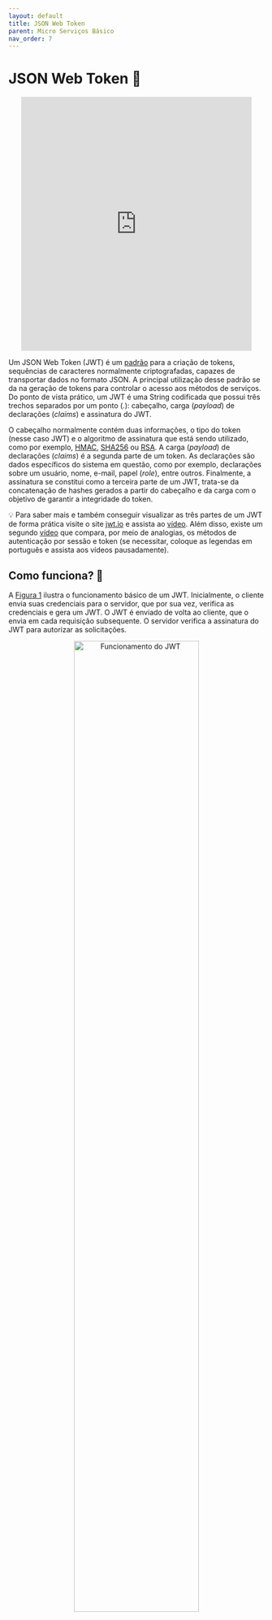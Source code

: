 ```yaml
---
layout: default
title: JSON Web Token
parent: Micro Serviços Básico
nav_order: 7
---
```


# JSON Web Token 🔑

<center>
    <iframe src="https://pw2.rpmhub.dev/topicos/jwt/slides/index.html#/"
        title="JSON Web Token" width="90%" height="500" style="border:none;">
    </iframe>
</center>

Um JSON Web Token (JWT) é um [padrão](https://datatracker.ietf.org/doc/html/rfc7519)
para a criação de tokens, sequências de caracteres normalmente criptografadas,
capazes de transportar dados no formato JSON. A principal utilização desse
padrão se da na geração de tokens para controlar o acesso aos métodos de
serviços. Do ponto de vista prático, um JWT é uma String codificada que possui
três trechos separados por um ponto (.): cabeçalho, carga (_payload_) de
declarações (*claims*) e assinatura do JWT.

O cabeçalho normalmente contém duas informações, o tipo do token (nesse caso
JWT) e o algoritmo de assinatura que está sendo utilizado, como por exemplo,
[HMAC](https://pt.wikipedia.org/wiki/HMAC), [SHA256](https://pt.wikipedia.org/wiki/SHA-2)
ou [RSA](https://pt.wikipedia.org/wiki/RSA_(sistema_criptográfico)). A carga
(_payload_) de declarações (*claims*) é a segunda parte de um token. As
declarações são dados específicos do sistema em questão, como por exemplo,
declarações sobre um usuário, nome, e-mail, papel (_role_), entre outros.
Finalmente, a assinatura se constitui como a terceira parte de um JWT, trata-se
 da concatenação de hashes gerados a partir do cabeçalho e da carga com o
 objetivo de garantir a integridade do token.

💡 Para saber mais e também conseguir visualizar as três partes de um JWT de
forma prática visite o site [jwt.io](https://jwt.io/#debugger-io) e assista ao
[vídeo](https://www.youtube.com/watch?v=_XbXkVdoG_0). Além disso, existe um
segundo [vídeo](https://www.youtube.com/watch?v=soGRyl9ztjI) que compara, por
meio de analogias, os métodos de autenticação por sessão e token (se necessitar,
 coloque as legendas em português e assista aos vídeos pausadamente).

## Como funciona? 🤔

A [Figura 1](http://www.plantuml.com/plantuml/proxy?cache=no&src=https://raw.githubusercontent.com/rodrigoprestesmachado/pw2/dev/docs/topicos/jwt/funcionamento.puml) ilustra o funcionamento básico de um JWT. Inicialmente, o
cliente envia suas credenciais para o servidor, que por sua vez, verifica as
credenciais e gera um JWT. O JWT é enviado de volta ao cliente, que o envia em
cada requisição subsequente. O servidor verifica a assinatura do JWT para
autorizar as solicitações.

<center>
    <a href="http://www.plantuml.com/plantuml/proxy?cache=no&src=https://raw.githubusercontent.com/rodrigoprestesmachado/pw2/dev/docs/topicos/jwt/funcionamento.puml">
        <img src="http://www.plantuml.com/plantuml/proxy?cache=no&src=https://raw.githubusercontent.com/rodrigoprestesmachado/pw2/dev/docs/topicos/jwt/funcionamento.puml" alt="Funcionamento do JWT" width="70%" height="70%"/>
    </a>
    <br/>
    Figura 1 - Funcionamento básico de um JWT.
</center>

## Por que utilizar JWT? 🤔

- **Segurança**: o JWT é um padrão seguro e amplamente utilizado para
autenticação e autorização de usuários.

- **Escalabilidade**: o JWT é um padrão leve e eficiente, que pode ser
facilmente integrado em qualquer aplicação.

- **Interoperabilidade**: o JWT é um padrão aberto e amplamente suportado
por diversas linguagens de programação e _frameworks_.

- **Flexibilidade**: o JWT permite a inclusão de informações adicionais no
token, como por exemplo, o nome do usuário, o papel (_role_) e outras
informações específicas da aplicação.

## Formato de um JWT 📝

Um JWT é uma String codificada que possui três partes separadas por um ponto
(.): cabeçalho, carga (_payload_) de declarações (*claims*) e assinatura do JWT.

Um JWT tem o seguinte formato:

```
    xxxxx.yyyyy.zzzzz
```

* **Cabeçalho**: contém duas informações, o tipo do token (nesse caso JWT) e o
algoritmo de assinatura que está sendo utilizado.

* **Carga (_payload_) de declarações (*claims*)**: contém informações específicas
do sistema em questão, como por exemplo, declarações sobre um usuário, nome,
e-mail, papel (_role_), entre outros.

* **Assinatura**: é a concatenação de hashes gerados a partir do cabeçalho e da
carga com o objetivo de garantir a integridade do token.

Uma dica para visualizar as três partes de um JWT de forma prática é visitar o
site [jwt.io](https://jwt.io/#debugger-io).


## Como implementar no Quarkus? 🤓

Para criar um serviço no Quarkus com suporte ao JWT necessitamos de duas
extensões `smallrye-jwt` e `smallrye-jwt-build`, por exemplo:

```sh
mvn io.quarkus.platform:quarkus-maven-plugin:2.5.1.Final:create \
    -DprojectGroupId=dev.rpmhub \
    -DprojectArtifactId=jwt \
    -DclassName="dev.rpmhub.TokenSecuredResource" \
    -Dpath="/secured" \
    -Dextensions="resteasy,resteasy-jackson,smallrye-jwt,smallrye-jwt-build"
```

* `smallrye-jwt`: fornece suporte para a validação de tokens JWT.
* `smallrye-jwt-build`: fornece suporte para a construção de tokens JWT.

## Chaves públicas e privadas 🔐

Inicialmente é necessário gerar um par de chaves pública e privada para poder
assinar e validar os tokens. Para isso, podemos utilizar o [OpenSSL](https://www.openssl.org),
que forneces um conjunto de ferramentas de código aberto para criptografia.
No caso do JWT, a assinatura é feita por meio de chaves assimétricas, ou seja,
a chave privada é utilizada para assinar o token e a chave pública é utilizada
para validar a assinatura.

💡 Veja o [vídeo](https://www.youtube.com/watch?v=AQDCe585Lnc) para entender
mais sobre criptografia assimétrica.

```sh
# Para criar uma chave privada
openssl genrsa -out rsaPrivateKey.pem 2048

# Converter a chave privada para o formato PKCS#8
openssl pkcs8 -topk8 -nocrypt -inform pem -in rsaPrivateKey.pem -outform pem -out privateKey.pem

# Para criar uma chave pública
openssl rsa -pubout -in rsaPrivateKey.pem -out publicKey.pem
```

Se você tiver dificuldades para gerar as chaves, por favor, baixe as chaves de
exemplo: [privateKey.pem](https://github.com/rodrigoprestesmachado/pw2/blob/dev/exemplos/store/users/src/main/resources/privateKey.pem) e
[publicKey.pem](https://github.com/rodrigoprestesmachado/pw2/blob/dev/exemplos/store/users/src/main/resources/publicKey.pem).

Atualmente o JWT suporta chaves no formato:

* Public Key Cryptography Standards #8 (PKCS#8) PEM
* JSON Web Key (JWK)
* JSON Web Key Set (JWKS)
* JSON Web Key (JWK) Base64 URL encoded
* JSON Web Key Set (JWKS) Base64 URL encoded

Depois de gerar as chaves, devemos indicar a chave privada por meio da
propriedade `smallrye.jwt.sign.key.location` no arquivo de
`application.properties`, veja o exemplo abaixo:

```sh
    smallrye.jwt.sign.key.location=privateKey.pem
```

## Gerando um JSON Web Token (JWT) 🏭

Depois de criarmos e configurarmos as chaves, podemos escrever um código para
gerar um JWT. Como visto anteriormente, um JWT nada mais é que uma String
codificada que possui três: cabeçalho,  carga (_payload_) de declarações
(*claims*) e assinatura. Para gerar e assinar um token podemos utiliza a classe
`io.smallrye.jwt.build.Jwt`, veja um exemplo:

```java
@POST
@Path("/getJwt")
@PermitAll
@Consumes(MediaType.APPLICATION_JSON)
@Produces(MediaType.TEXT_PLAIN)
public String generate(final String fullName, final String email) {
    return Jwt.issuer(ISSUER)
            .upn(email)
            .groups(new HashSet<>(Arrays.asList("User", "Admin")))
            .claim(Claims.full_name, fullName)
            .sign();
}
```

No exemplo acima o token é construído por meio do método `issuer`, o assunto ou
usuário (`upn`), os papeis do usuário (`groups`) e um conjunto de propriedades
específicas da aplicação (*Claim*). Note, o método `sign` é utilizado no final
da criação do token para assinar
e efetivamente construir o token.

🚨 Note que o método do exemplo acima utiliza a anotação `@PermitAll` para
liberar o acesso ao método.

## Restringindo o Acesso 🚪

Para restringir o acesso a um método devemos utilizar a anotação
`@RolesAllowed`. Logo, temos que informar quais são as *roles* que poderão
acessar aquele método, observe o exemplo abaixo:

```java
@Inject
@RestClient
IPayment paymentService;

@POST
@Path("/buy")
@Consumes(MediaType.APPLICATION_FORM_URLENCODED)
@Produces(MediaType.APPLICATION_JSON)
@RolesAllowed("User")
public Invoice buy(@FormParam("cardNumber") String cardNumber,
                        @FormParam("value") String value){
    logger.info("Confirms the payment");

    return paymentService.pay(cardNumber, value);
}
```

No exemplo, podemos também observar que as informações contidas no token podem
ser recuperadas por intermédio da anotação `@Claim`. Além disso, o método `buy`
foi decorado com a anotação `@RolesAllowed({ "User" })`, assim, o método está
estrito para requisições que encaminhem tokens que contenham o papel "User".
Apesar do exemplo não mostrar, também é possível injetar o token diretamente
por meio de um objeto da classe `org.eclipse.microprofile.jwt.JsonWebToken` que,
por sua vez, possui métodos para você recuperar informações sobre o token,
como por exemplo, o nome de um usuário: `token.getName()`.

💡 Para saber mais sobre recuperação de informações de um JWT acesse:
[Using the JsonWebToken and Claim Injection](https://quarkus.io/guides/security-jwt#using-the-jsonwebtoken-and-claim-injection)

## Validando um JWT

Quando um serviço deseja validar um token, ele deve saber quem é o emissor
(*Issuer*) do JWT. Assim, no Quarkus/Microprofile devemos que adicionar nos
serviços que recebem os tokens duas configurações no arquivo
`application.properties`: (1) `mp.jwt.verify.issuer` - que indica a url do
emissor do token e (2) `mp.jwt.verify.publickey.location` - que indica a chave
pública, veja o exemplo abaixo:

```sh
    mp.jwt.verify.issuer=http://localhost:8080
    mp.jwt.verify.publickey.location=publicKey.pem
```

🚨 Uma observação importante, no caso de desenvolvimento de um serviço nativo
([GraalVM](https://www.graalvm.org)) a propriedade
`mp.jwt.verify.publickey.location` deve ser substituída por
`quarkus.native.resources.includes=publicKey.pem`.

## Sign e Encrypt

Quando o _payload_ (_claims_) possuir dados sensíveis, como por exemplo, um
número de cartão de crédito, é recomendável criptografar o JWT. Neste caso, o
JWT pode assinado e criptografado, o que garante a integridade e a
confidencialidade, por meio dos métodos `innerSign()` e `encrypt()`. O método
`innerSign()` é utilizado para assinar o token e o método `encrypt()` é
usado para criptografar o token. Observem o exemplo abaixo:

```java
@POST
@Path("/getJwt")
@PermitAll
@Consumes(MediaType.APPLICATION_JSON)
@Produces(MediaType.TEXT_PLAIN)
public String generate(final String fullName) {
    return Jwt.issuer("http://localhost:8080")
        .upn("rodrigo@rpmhub.dev")
        .groups(new HashSet<>(Arrays.asList("User", "Admin")))
        .claim(Claims.full_name, fullName)
        .innerSign()
        .encrypt();
}

```

Para gerar um JWT com esses métodos `innerSign()` e `encrypt()` se faz
necessário configurar o Quarkus com as seguintes propriedades:

    smallrye.jwt.sign.key.location=privateKey.pem
    smallrye.jwt.encrypt.key.location=publicKey.pem

Por outro lado, para poder validar o JWT e também descriptografar:

    mp.jwt.verify.publickey.location=publicKey.pem
    mp.jwt.decrypt.key.location=privateKey.pem

No momento que você configura o Quarkus com essas propriedades, o JWT é gerado
com a assinatura e criptografia. Por outro lado, o Quarkus, por meio das
propriedades `mp.jwt.verify.publickey.location` e `mp.jwt.decrypt.key.location`,
consegue validar e descriptografar o token.

🚨 Para saber mais detalhes, sobre esse processo de assinatura e criptografia,
por favor acesse: [https://smallrye.io/docs/smallrye-jwt/generate-jwt.html](https://smallrye.io/docs/smallrye-jwt/generate-jwt.html)

## Propagação de JWT 🔌

Em uma arquitetura de micro serviços, é bastante comum que necessitemos propagar
os tokens entre os serviços de maneira automática. Para fazermos isso no Quarkus
inicialmente temos que adicionar a extensão `quarkus-oidc-token-propagation` no
arquivo `pom.xml`. Em seguida, devemos anotar o Rest Client com `@AccessToken`,
pois, isto irá permitir que os Rest Clients reencaminhe os tokens recebidos de
um serviço para o outro. Veja o exemplo abaixo:

```java
@RegisterRestClient(baseUri = "https://localhost:8445/payment")
@AccessToken
public interface IPayment {
```

## Hyper Text Transfer Protocol Secure (HTTPS)

Um dos problemas do JWT é que o token pode ser capturado, nesse caso, se faz
necessário utilizar _Hyper Text Transfer Protocol Secure_ (HTTPS) para fazer
com que o JWT trafegue sempre numa conexão criptografada. Assim, pare gerar uma
chave privada e um certificado utilize o comando:

```sh
    keytool -genkey -keyalg RSA -alias selfsigned -keystore keystore.jks -storepass password -validity 365 -keysize 2048
```

Se você tiver dificuldades para gerar o certificado, por favor, baixe o
[certificado](https://github.com/rodrigoprestesmachado/pw2/blob/dev/exemplos/store/users/src/main/resources/keystore.jks) de exemplo.

🚨 Nota, o formato keystore.jks armazena tanto o certificado quanto a sua chave
privada.

Para informar o caminho do arquivo keystore.jks adicione a seguinte propriedades
 do arquivo `application.properties` do Quarkus:

```properties
    quarkus.http.ssl-port=8443
    quarkus.http.ssl.certificate.key-store-file=keystore.jks
    quarkus.http.ssl.certificate.key-store-password=password
```

A propriedade `quarkus.http.ssl-port` é utilizada para informar a porta que o
serviço irá escutar as requisições HTTPS que por padrão é a porta 8443. Para
acessar o serviço utilize o endereço `https://localhost:8443`. A propriedade
`quarkus.http.ssl.certificate.key-store-file` é utilizada para informar o
caminho do arquivo keystore.jks e a propriedade
`quarkus.http.ssl.certificate.key-store-password` é utilizada para informar a
senha do arquivo keystore.jks, que foi informada no momento da criação do
certificado.

🚨 Nota, quando você estiver utilizando Rest Client se faz necessário utilizar a
propriedade `quarkus.tls.trust-all` para que o cliente confie em certificados
não homologados por uma unidade certificadora. Assim, adicione a seguinte linha
no arquivo de properties do serviço que utiliza um Rest Client:

```properties
    quarkus.tls.trust-all=true
```

## Exemplo de código 🖥️

O código do exemplo abaixo, ilustra um trecho de uma arquitetura de micro
serviços para um sistema de comércio eletrônico. Nesse caso, temos um serviço
de "_Users_", que é responsável por gerar um token JWT, e dois serviços,
"_Chekout_" e "_Payment_", que são protegidos por esse token. Como exemplo,
o diagrama de componentes da [Figura 2](http://www.plantuml.com/plantuml/proxy?cache=no&src=https://raw.githubusercontent.com/rodrigoprestesmachado/pw2/dev/docs/topicos/jwt/jwt.puml) ilustra os serviços e suas relações.

<center>
    <a href="http://www.plantuml.com/plantuml/proxy?cache=no&src=https://raw.githubusercontent.com/rodrigoprestesmachado/pw2/dev/docs/topicos/jwt/jwt.puml">
        <img src="http://www.plantuml.com/plantuml/proxy?cache=no&src=https://raw.githubusercontent.com/rodrigoprestesmachado/pw2/dev/docs/topicos/jwt/jwt.puml" alt="Exemplo de arquitetura de micro serviços" width="40%" height="40%"/>
    </a>
    <br/>
    Figura 2 - Exemplo de arquitetura de micro serviços.
</center>

O JWT do exemplo é utilizado para proteger os métodos dos serviços dos serviços
"Checkout" e "Payment". Desta maneira, é necessário se obter um token por meio
do serviço de "Users" para depois conseguir acessar os demais serviços.
Para baixar o código desse exemplo utilize os seguintes comandos:

```sh
git clone -b dev https://github.com/rodrigoprestesmachado/pw2
cd pw2/exemplos/store
```

## Exercício Prático 🏋️

Com base no exercício [anterior](https://pw2.rpmhub.dev/topicos/rest-client/rest-client.html#exercício-prático-%EF%B8%8F), sobre da arquitetura de micro serviços para
uma rede social de empréstimo de livros, adicione a segurança por meio de JWT.
Para isso, crie um serviço "_Users_" que seja responsável por gerar um tokens
JWT.

## Referências 📚

* Usando JWT RBAC. Disponível em: [https://quarkus.io/guides/security-jwt](https://quarkus.io/guides/security-jwt)

* Alex Soto Bueno; Jason Porter; [Quarkus Cookbook: Kubernetes-Optimized Java Solutions.](https://www.amazon.com.br/gp/product/B08D364VMD/ref=as_li_tl?ie=UTF8&camp=1789&creative=9325&creativeASIN=B08D364VMD&linkCode=as2&tag=rpmhub-20&linkId=2f82a4bb959a1797ec9791e0af68d1af) Editora: O'Reilly Media, 2020.

<center>
    <a
        href="https://rpmhub.dev"
        target="blanck"
    >
        <img
            src="../../imgs/logo.png"
            alt="Rodrigo Prestes Machado"
            width="3%" height="3%"
            border=0 style="border:0;
            text-decoration:none;
            outline:none"
        >
    </a>
    <br>
    <a
        rel="license"
        href="http://creativecommons.org/licenses/by/4.0/">
        CC BY 4.0 DEED
    </a>
</center>